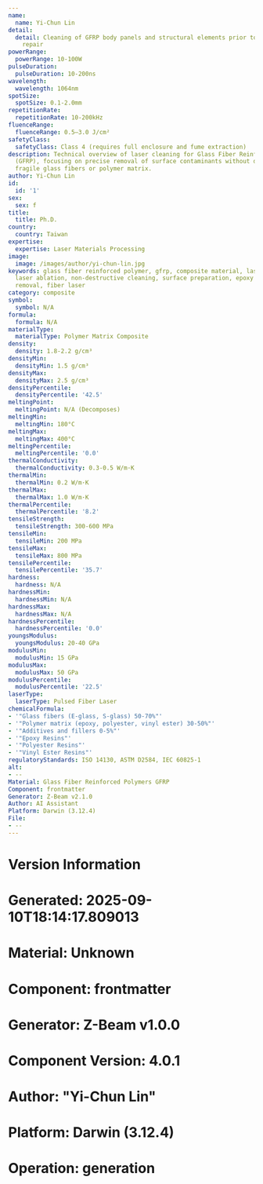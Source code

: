 ```yaml
---
name:
  name: Yi-Chun Lin
detail:
  detail: Cleaning of GFRP body panels and structural elements prior to painting or
    repair
powerRange:
  powerRange: 10-100W
pulseDuration:
  pulseDuration: 10-200ns
wavelength:
  wavelength: 1064nm
spotSize:
  spotSize: 0.1-2.0mm
repetitionRate:
  repetitionRate: 10-200kHz
fluenceRange:
  fluenceRange: 0.5–3.0 J/cm²
safetyClass:
  safetyClass: Class 4 (requires full enclosure and fume extraction)
description: Technical overview of laser cleaning for Glass Fiber Reinforced Polymers
  (GFRP), focusing on precise removal of surface contaminants without damaging the
  fragile glass fibers or polymer matrix.
author: Yi-Chun Lin
id:
  id: '1'
sex:
  sex: f
title:
  title: Ph.D.
country:
  country: Taiwan
expertise:
  expertise: Laser Materials Processing
image:
  image: /images/author/yi-chun-lin.jpg
keywords: glass fiber reinforced polymer, gfrp, composite material, laser cleaning,
  laser ablation, non-destructive cleaning, surface preparation, epoxy removal, contaminant
  removal, fiber laser
category: composite
symbol:
  symbol: N/A
formula:
  formula: N/A
materialType:
  materialType: Polymer Matrix Composite
density:
  density: 1.8-2.2 g/cm³
densityMin:
  densityMin: 1.5 g/cm³
densityMax:
  densityMax: 2.5 g/cm³
densityPercentile:
  densityPercentile: '42.5'
meltingPoint:
  meltingPoint: N/A (Decomposes)
meltingMin:
  meltingMin: 180°C
meltingMax:
  meltingMax: 400°C
meltingPercentile:
  meltingPercentile: '0.0'
thermalConductivity:
  thermalConductivity: 0.3-0.5 W/m·K
thermalMin:
  thermalMin: 0.2 W/m·K
thermalMax:
  thermalMax: 1.0 W/m·K
thermalPercentile:
  thermalPercentile: '8.2'
tensileStrength:
  tensileStrength: 300-600 MPa
tensileMin:
  tensileMin: 200 MPa
tensileMax:
  tensileMax: 800 MPa
tensilePercentile:
  tensilePercentile: '35.7'
hardness:
  hardness: N/A
hardnessMin:
  hardnessMin: N/A
hardnessMax:
  hardnessMax: N/A
hardnessPercentile:
  hardnessPercentile: '0.0'
youngsModulus:
  youngsModulus: 20-40 GPa
modulusMin:
  modulusMin: 15 GPa
modulusMax:
  modulusMax: 50 GPa
modulusPercentile:
  modulusPercentile: '22.5'
laserType:
  laserType: Pulsed Fiber Laser
chemicalFormula:
- '"Glass fibers (E-glass, S-glass) 50-70%"'
- '"Polymer matrix (epoxy, polyester, vinyl ester) 30-50%"'
- '"Additives and fillers 0-5%"'
- '"Epoxy Resins"'
- '"Polyester Resins"'
- '"Vinyl Ester Resins"'
regulatoryStandards: ISO 14130, ASTM D2584, IEC 60825-1
alt:
- --
Material: Glass Fiber Reinforced Polymers GFRP
Component: frontmatter
Generator: Z-Beam v2.1.0
Author: AI Assistant
Platform: Darwin (3.12.4)
File:
- --
---
```


# Version Information
# Generated: 2025-09-10T18:14:17.809013
# Material: Unknown
# Component: frontmatter
# Generator: Z-Beam v1.0.0
# Component Version: 4.0.1
# Author: "Yi-Chun Lin"
# Platform: Darwin (3.12.4)
# Operation: generation

